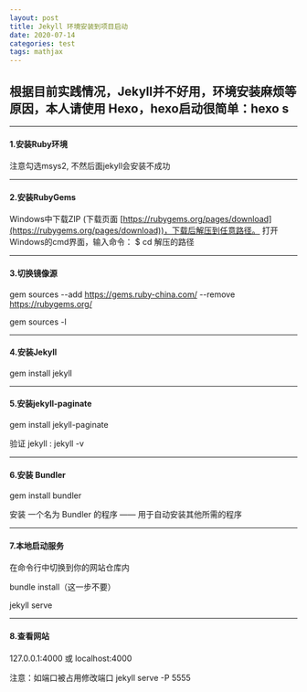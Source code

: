 ```yaml
---
layout: post
title: Jekyll 环境安装到项目启动
date: 2020-07-14
categories: test
tags: mathjax 
---
```


## 根据目前实践情况，Jekyll并不好用，环境安装麻烦等原因，本人请使用 Hexo，hexo启动很简单：hexo s


---
#### 1.安装Ruby环境

注意勾选msys2, 不然后面jekyll会安装不成功

---
#### 2.安装RubyGems
 
Windows中下载ZIP (下载页面 [https://rubygems.org/pages/download](https://rubygems.org/pages/download))，下载后解压到任意路径。
打开Windows的cmd界面，输入命令： $ cd 解压的路径


---
#### 3.切换镜像源

gem sources --add https://gems.ruby-china.com/ --remove https://rubygems.org/

gem sources -l


---
#### 4.安装Jekyll
 
gem install jekyll


---
#### 5.安装jekyll-paginate
 

gem install jekyll-paginate

验证 jekyll :  jekyll -v


---
#### 6.安装 Bundler
 

gem install bundler 

安装 一个名为 Bundler 的程序 —— 用于自动安装其他所需的程序


---
#### 7.本地启动服务
在命令行中切换到你的网站仓库内

bundle install（这一步不要）

jekyll serve 


---
#### 8.查看网站
 127.0.0.1:4000 或 localhost:4000

注意：如端口被占用修改端口 jekyll serve -P 5555